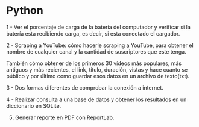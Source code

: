 # Python

1 - Ver el porcentaje de carga de la batería del computador y verificar si la batería esta recibiendo carga, es decir, si esta conectado 
el cargador.

2 - Scraping a YouTube: cómo hacerle scraping a YouTube, para obtener el nombre de cualquier canal y la cantidad de suscriptores que este tenga.

También cómo obtener de los primeros 30 vídeos más populares, más antiguos y más recientes, el link, título, duración, vistas y hace cuanto se público y por último como guardar esos datos en un archivo de texto(txt).

3 - Dos formas diferentes de comprobar la conexión a internet.

4 - Realizar consulta a una base de datos y obtener los resultados en un diccionario en SQLite.

5. Generar reporte en PDF con ReportLab.
